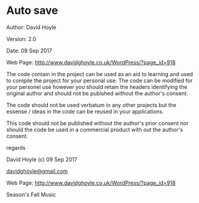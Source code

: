# Auto save

Author: David Hoyle

Version: 2.0

Date: 09 Sep 2017

Web Page: http://www.davidghoyle.co.uk/WordPress/?page_id=918



The code contain in the project can be used as an aid to learning and used
to compile the project for your personal use. The code can be modified for
your personel use however you should retain the headers identifying the
original author and should not be publshed without the author's consent.

The code should not be used verbatum in any other projects but the essense / ideas
in the code can be reused in your applications.

This code should not be published without the author's prior consent nor should
the code be used in a commercial product with out the author's consent.



regards

David Hoyle (c) 09 Sep 2017

davidghoyle@gmail.com

Web Page: http://www.davidghoyle.co.uk/WordPress/?page_id=918

Season's Fall Music
